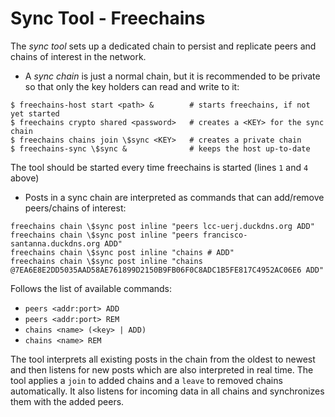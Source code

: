 # Sync Tool - Freechains

The *sync tool* sets up a dedicated chain to persist and replicate peers and
chains of interest in the network.

- A *sync chain* is just a normal chain, but it is recommended to be private
  so that only the key holders can read and write to it:

```
$ freechains-host start <path> &        # starts freechains, if not yet started
$ freechains crypto shared <password>   # creates a <KEY> for the sync chain
$ freechains chains join \$sync <KEY>   # creates a private chain
$ freechains-sync \$sync &              # keeps the host up-to-date
```

The tool should be started every time freechains is started (lines `1` and `4`
above)

- Posts in a sync chain are interpreted as commands that can add/remove
  peers/chains of interest:

```
freechains chain \$sync post inline "peers lcc-uerj.duckdns.org ADD"
freechains chain \$sync post inline "peers francisco-santanna.duckdns.org ADD"
freechains chain \$sync post inline "chains # ADD"
freechains chain \$sync post inline "chains @7EA6E8E2DD5035AAD58AE761899D2150B9FB06F0C8ADC1B5FE817C4952AC06E6 ADD"
```

Follows the list of available commands:

- `peers <addr:port> ADD`
- `peers <addr:port> REM`
- `chains <name> (<key> | ADD)`
- `chains <name> REM`

The tool interprets all existing posts in the chain from the oldest to newest
and then listens for new posts which are also interpreted in real time.
The tool applies a `join` to added chains and a `leave` to removed chains
automatically.
It also listens for incoming data in all chains and synchronizes them with the
added peers.

